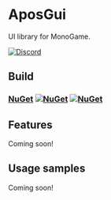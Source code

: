 # AposGui
UI library for MonoGame.

[![Discord](https://img.shields.io/discord/355231098122272778.svg)](https://discord.gg/EVamN24)

## Build

### [NuGet](https://www.nuget.org/packages/AposGui/) [![NuGet](https://img.shields.io/nuget/v/AposGui.svg)](https://www.nuget.org/packages/AposGui/) [![NuGet](https://img.shields.io/nuget/dt/AposGui.svg)](https://www.nuget.org/packages/AposGui/)

## Features

Coming soon!

## Usage samples

Coming soon!